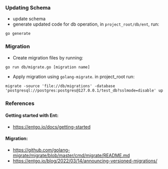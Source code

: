 ### Updating Schema

- update schema
- generate updated code for db operation, in `project_root/db/ent`, run:

```
go generate
```

### Migration

- Create migration files by running:

```
go run db/migrate.go [migration name]
```

- Apply migration using `golang-migrate`. in project_root run:

```
migrate -source 'file://db/migrations' -database 'postgresql://postgres:postgres@127.0.0.1/test_db?sslmode=disable' up
```

### References

#### Getting started with Ent:

- https://entgo.io/docs/getting-started

#### Migration:

- https://github.com/golang-migrate/migrate/blob/master/cmd/migrate/README.md
- https://entgo.io/blog/2022/03/14/announcing-versioned-migrations/
